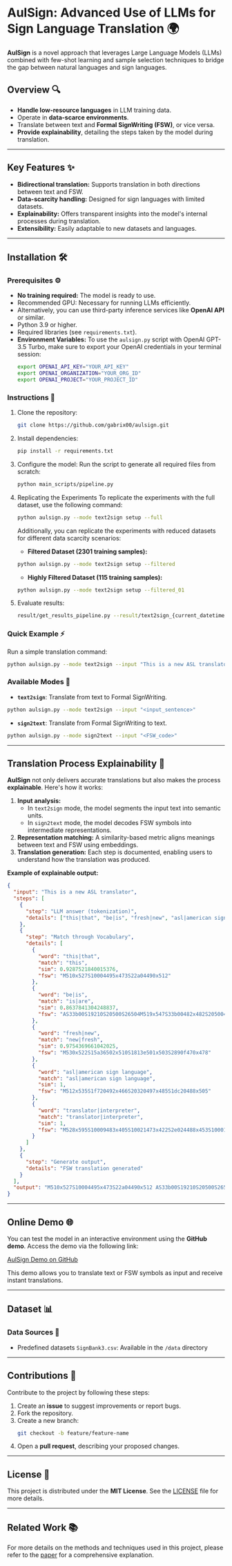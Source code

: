 # AulSign: Advanced Use of LLMs for Sign Language Translation 🌍

**AulSign** is a novel approach that leverages Large Language Models (LLMs) combined with few-shot learning and sample selection techniques to bridge the gap between natural languages and sign languages.

## **Overview** 🔍

* **Handle low-resource languages** in LLM training data.
* Operate in **data-scarce environments**.
* Translate between text and **Formal SignWriting (FSW)**, or vice versa.
* **Provide explainability**, detailing the steps taken by the model during translation.

---

## **Key Features** ✨

* **Bidirectional translation:** Supports translation in both directions between text and FSW.
* **Data-scarcity handling:** Designed for sign languages with limited datasets.
* **Explainability:** Offers transparent insights into the model's internal processes during translation.
* **Extensibility:** Easily adaptable to new datasets and languages.

---

## **Installation** 🛠️

### **Prerequisites** ⚙️

* **No training required:** The model is ready to use.
* Recommended GPU: Necessary for running LLMs efficiently.
* Alternatively, you can use third-party inference services like **OpenAI API** or similar.
* Python 3.9 or higher.
* Required libraries (see `requirements.txt`).
* **Environment Variables:**
  To use the `aulsign.py` script with OpenAI GPT-3.5 Turbo, make sure to export your OpenAI credentials in your terminal session:
  ```bash
  export OPENAI_API_KEY="YOUR_API_KEY"
  export OPENAI_ORGANIZATION="YOUR_ORG_ID"
  export OPENAI_PROJECT="YOUR_PROJECT_ID"
  ```

### **Instructions** 📜

1. Clone the repository:

   ```bash
   git clone https://github.com/gabrix00/aulsign.git
   ```
2. Install dependencies:

   ```bash
   pip install -r requirements.txt
   ```
3. Configure the model:
   Run the script to generate all required files from scratch:

   ```bash
   python main_scripts/pipeline.py
   ```
4. Replicating the Experiments
   To replicate the experiments with the full dataset, use the following command:

   ```bash
   python aulsign.py --mode text2sign setup --full
   ```

   Additionally, you can replicate the experiments with reduced datasets for different data scarcity scenarios:

   * **Filtered Dataset (2301 training samples):**

   ```bash
   python aulsign.py --mode text2sign setup --filtered
   ```

   * **Highly Filtered Dataset (115 training samples):**

   ```bash
   python aulsign.py --mode text2sign setup --filtered_01
   ```
5. Evaluate results:

   ```bash
   result/get_results_pipeline.py --result/text2sign_{current_datetime}/result_{current_date_time}.csv
   ```

### **Quick Example** ⚡

Run a simple translation command:

```bash
python aulsign.py --mode text2sign --input "This is a new ASL translator" 
```

### **Available Modes** 🔄

* **`text2sign`**: Translate from text to Formal SignWriting.

```bash
python aulsign.py --mode text2sign --input "<input_sentence>" 
```

* **`sign2text`**: Translate from Formal SignWriting to text.

```bash
python aulsign.py --mode sign2text --input "<FSW_code>"
```

---

## **Translation Process Explainability** 🧠

**AulSign** not only delivers accurate translations but also makes the process **explainable**. Here's how it works:

1. **Input analysis:**
   * In `text2sign` mode, the model segments the input text into semantic units.
   * In `sign2text` mode, the model decodes FSW symbols into intermediate representations.
2. **Representation matching:** A similarity-based metric aligns meanings between text and FSW using embeddings.
3. **Translation generation:** Each step is documented, enabling users to understand how the translation was produced.

**Example of explainable output:**

```json
{
  "input": "This is a new ASL translator",
  "steps": [
    {
      "step": "LLM answer (tokenization)",
      "details": ["this|that", "be|is", "fresh|new", "asl|american sign language", "translator|interpreter"]
    },
    {
      "step": "Match through Vocabulary",
      "details": [
        {
          "word": "this|that", 
          "match": "this", 
          "sim": 0.9287521840015376, 
          "fsw": "M510x527S10004495x473S22a04490x512"
        },
        {
          "word": "be|is", 
          "match": "is|are", 
          "sim": 0.8637841304248837, 
          "fsw": "AS33b00S19210S20500S26504M519x547S33b00482x482S20500466x512S26504464x532S19210498x511"
        },
        {
          "word": "fresh|new", 
          "match": "new|fresh", 
          "sim": 0.9754369661042025, 
          "fsw": "M530x522S15a36502x510S1813e501x503S2890f470x478"
        },
        {
          "word": "asl|american sign language", 
          "match": "asl|american sign language", 
          "sim": 1, 
          "fsw": "M512x535S1f720492x466S20320497x485S1dc20488x505"
        },
        {
          "word": "translator|interpreter", 
          "match": "translator|interpreter", 
          "sim": 1, 
          "fsw": "M528x595S10009483x405S10021473x422S2e024488x453S10001491x488S10029493x504S15a48477x548S15a40515x548S22a14476x580S22a04515x580"
        }
      ]
    },
    {
      "step": "Generate output",
      "details": "FSW translation generated"
    }
  ],
  "output": "M510x527S10004495x473S22a04490x512 AS33b00S19210S20500S26504M519x547S33b00482x482S20500466x512S26504464x532S19210498x511 M530x522S15a36502x510S1813e501x503S2890f470x478 M512x535S1f720492x466S20320497x485S1dc20488x505 M528x595S10009483x405S10021473x422S2e024488x453S10001491x488S10029493x504S15a48477x548S15a40515x548S22a14476x580S22a04515x580"
}

```

---

## **Online Demo** 🌐

You can test the model in an interactive environment using the **GitHub demo**. Access the demo via the following link:

[AulSign Demo on GitHub](https://huggingface.co/spaces/gabrix00/AulSign)

This demo allows you to translate text or FSW symbols as input and receive instant translations.

---

## **Dataset** 📊

### **Data Sources** 📁

* Predefined datasets `SignBank3.csv`: Available in the `/data` directory

---

## **Contributions** 🤝

Contribute to the project by following these steps:

1. Create an **issue** to suggest improvements or report bugs.
2. Fork the repository.
3. Create a new branch:
   ```bash
   git checkout -b feature/feature-name
   ```
4. Open a **pull request**, describing your proposed changes.

---

## **License** 📜

This project is distributed under the **MIT License**. See the [LICENSE](https://github.com/gabrix00/AulSign/blob/main/LICENSE.txt) file for more details.

---

## **Related Work** 📚

For more details on the methods and techniques used in this project, please refer to the [paper](https://example.com) for a comprehensive explanation.
